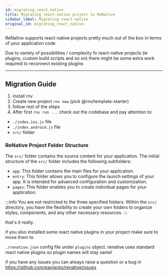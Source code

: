 ```yaml
---
id: migrating_react_native
title: Migrating react-native project to ReNative
sidebar_label: Migrating react-native
original_id: migrating_react_native
---
```




ReNative supports react-native projects pretty much out of the box in terms of your application code

Due to variety of possibilities / complexity fo react-native projects (ie plugins, custom build scripts and so on) there might be some extra work required to reconnect existing plugins

---
## Migration Guide

1. Install rnv
2. Create new project `rnv new` (pick @rnv/template-starter)
3. follow rest of the steps
4. After first `rnv run ...` check out the codebase and pay attention to:

-   `./index.ios.js` file
-   `./index.android.js` file
-   `src/` folder

### ReNative Project Folder Structure
The `src/` folder contains the source content for your application. The initial structure of the `src/` folder includes the following subfolders:

- `app`: This folder contains the main files for your application.
- `entry`: This folder allows you to configure the launch settings of your app. It is intended for advanced configuration and customization.
- `pages`: This folder enables you to create individual pages for your application.

:::info
You are not restricted to the three specified folders. Within the `src/` directory, you have the flexibility to create your own folders to organize styles, components, and any other necessary resources.
:::

that's it really.

if you also installed some react native plugins in your project make sure to move them to

`./renative.json` config file under `plugins` object. renative uses standard react native plugins so plugin names will stay same!

if you have any issues you can always raise a question or a bug in https://github.com/pavjacko/renative/issues
